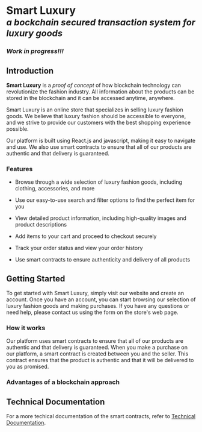 # Smart Luxury<br><sup>_a bockchain secured transaction system for luxury goods_</sup>

<h3><i>Work in progress!!!</i></h3>

## Introduction

**Smart Luxury** is a _proof of concept_ of how blockchain technology can revolutionize the fashion industry. All information about the products can be stored in the blockchain and it can be accessed anytime, anywhere.

Smart Luxury is an online store that specializes in selling luxury fashion goods. We believe that luxury fashion should be accessible to everyone, and we strive to provide our customers with the best shopping experience possible.

Our platform is built using React.js and javascript, making it easy to navigate and use. We also use smart contracts to ensure that all of our products are authentic and that delivery is guaranteed.

### Features

- Browse through a wide selection of luxury fashion goods, including clothing, accessories, and more

- Use our easy-to-use search and filter options to find the perfect item for you

- View detailed product information, including high-quality images and product descriptions

- Add items to your cart and proceed to checkout securely

- Track your order status and view your order history

- Use smart contracts to ensure authenticity and delivery of all products

## Getting Started

To get started with Smart Luxury, simply visit our website and create an account. Once you have an account, you can start browsing our selection of luxury fashion goods and making purchases. If you have any questions or need help, please contact us using the form on the store's web page.

### How it works

Our platform uses smart contracts to ensure that all of our products are authentic and that delivery is guaranteed. When you make a purchase on our platform, a smart contract is created between you and the seller. This contract ensures that the product is authentic and that it will be delivered to you as promised.

### Advantages of a blockchain approach

## Technical Documentation

For a more techical documentation of the smart contracts, refer to [Technical Documentation](./docs/README.md).
